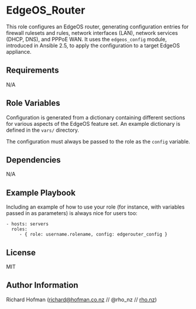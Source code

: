 EdgeOS_Router
=========

This role configures an EdgeOS router, generating configuration entries for firewall rulesets and rules, network interfaces (LAN), network services (DHCP, DNS), and PPPoE WAN. It uses the `edgeos_config` module, introduced in Ansible 2.5, to apply the
configuration to a target EdgeOS appliance.

Requirements
------------

N/A

Role Variables
--------------

Configuration is generated from a dictionary containing different sections for various aspects of the EdgeOS feature set. An example dictionary is defined in the `vars/` directory.

The configuration must always be passed to the role as the `config` variable.

Dependencies
------------

N/A

Example Playbook
----------------

Including an example of how to use your role (for instance, with variables passed in as parameters) is always nice for users too:

    - hosts: servers
      roles:
         - { role: username.rolename, config: edgerouter_config }

License
-------

MIT

Author Information
------------------

Richard Hofman (richard@hofman.co.nz // @rho_nz // [rho.nz](https://rho.nz))